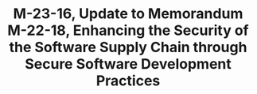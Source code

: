 ---
highlight: "false" 
title: "M-23-16, Update to Memorandum M-22-18, Enhancing the Security of the Software Supply Chain through Secure Software Development Practices "
description: "Deadlines are extended for agencies to collect attestations from software producers. Critical software attestations are due 3 months after OMB approves the common attestation form. All software attestations are due 6 months after approval.
Attestations only need to come from the producer of the end software product used by an agency, not creators of incorporated third-party components. Freely obtained, public domain proprietary software is excluded from attestation requirements. Whether contractor-developed software requires attestations depends on the agency's involvement in the full development lifecycle. If a producer cannot attest, agencies can accept a POA&M documenting risk mitigation practices and must request a deadline extension from OMB. Agencies must discontinue software use if no extension is approved."
url-link: "https://www.whitehouse.gov/wp-content/uploads/2023/06/M-23-16-Update-to-M-22-18-Enhancing-Software-Security.pdf"
type: "PDF"
gov-only: "false"
is-external: "true"
publication-date: "June 09, 2023"
reading-time: "10"
resource-type: "Guidance"
filter: "p-filter"
audience: "security-compliance"
branded-offerings: "acquisition-policy-it-category"
---